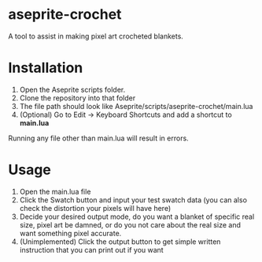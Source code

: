 # aseprite-crochet
A tool to assist in making pixel art crocheted blankets.

# Installation
1. Open the Aseprite scripts folder.
2. Clone the repository into that folder
3. The file path should look like Aseprite/scripts/aseprite-crochet/main.lua
4. (Optional) Go to Edit -> Keyboard Shortcuts and add a shortcut to **main.lua**

Running any file other than main.lua will result in errors.

# Usage
1. Open the main.lua file
2. Click the Swatch button and input your test swatch data (you can also check the distortion your pixels will have here)
3. Decide your desired output mode, do you want a blanket of specific real size, pixel art be damned, or do you not care about the real size and want something pixel accurate.
4. (Unimplemented) Click the output button to get simple written instruction that you can print out if you want 
